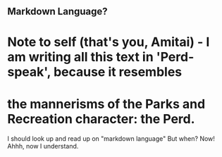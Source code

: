 Markdown Language?
------------------

# Note to self (that's you, Amitai) - I am writing all this text in 'Perd-speak', because it resembles
# the mannerisms of the Parks and Recreation character: the Perd.

I should look up and read up on "markdown language"
But when? Now! <pause>
Ahhh, now I understand.
